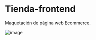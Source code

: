 # Tienda-frontend

Maquetación de página web Ecommerce.

![image](https://user-images.githubusercontent.com/89092194/140676754-58dc9296-504e-4104-b260-aa6f4bea3c43.png)
